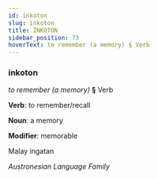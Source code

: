 ```yaml
---
id: inkoton
slug: inkoton
title: İNKOTON
sidebar_position: 73
hoverText: to remember (a memory) § Verb
---
```


### inkoton

*to remember (a memory)* **§** Verb

**Verb**: to remember/recall

**Noun**: a memory

**Modifier**: memorable

Malay ingatan 

*Austronesian Language Family*
